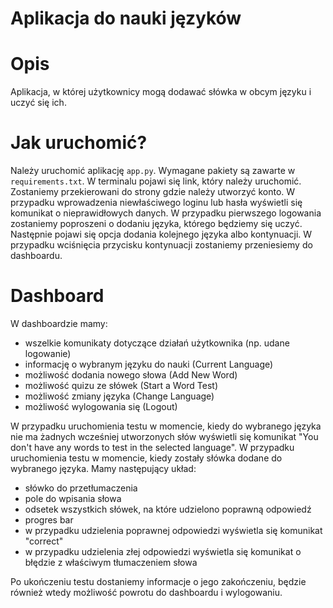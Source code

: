 # Aplikacja do nauki języków

# Opis
Aplikacja, w której użytkownicy mogą dodawać słówka w obcym języku i uczyć się ich.

# Jak uruchomić?
Należy uruchomić aplikację `app.py`. Wymagane pakiety są zawarte w `requirements.txt`.  W terminalu pojawi się link, który należy uruchomić.
Zostaniemy przekierowani do strony gdzie należy utworzyć konto. W przypadku wprowadzenia niewłaściwego loginu lub hasła wyświetli się komunikat o nieprawidłowych danych. 
W przypadku pierwszego logowania zostaniemy poproszeni o dodaniu języka, którego będziemy się uczyć. Następnie pojawi się opcja dodania kolejnego języka albo kontynuacji. 
W przypadku wciśnięcia przycisku kontynuacji zostaniemy przeniesiemy do dashboardu.


# Dashboard
W dashboardzie mamy:
- wszelkie komunikaty dotyczące działań użytkownika (np. udane logowanie)
- informację o wybranym języku do nauki (Current Language)
- możliwość dodania nowego słowa (Add New Word)
- możliwość quizu ze słówek (Start a Word Test)
- możliwość zmiany języka (Change Language)
- możliwość wylogowania się (Logout)


W przypadku uruchomienia testu w momencie, kiedy do wybranego języka nie ma żadnych wcześniej utworzonych słów wyświetli się komunikat "You don't have any words to test in the selected language".
W przypadku uruchomienia testu w momencie, kiedy zostały słówka dodane do wybranego języka. Mamy następujący układ:
- słówko do przetłumaczenia
- pole do wpisania słowa
- odsetek wszystkich słówek, na które udzielono poprawną odpowiedź
- progres bar
- w przypadku udzielenia poprawnej odpowiedzi wyświetla się komunikat "correct"
- w przypadku udzielenia złej odpowiedzi wyświetla się komunikat o błędzie z właściwym tłumaczeniem słowa

Po ukończeniu testu dostaniemy informacje o jego zakończeniu, będzie również wtedy możliwość powrotu do dashboardu i wylogowaniu. 

